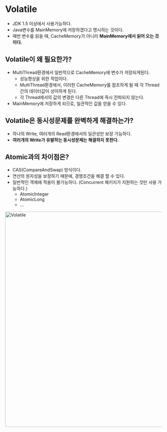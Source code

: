 # Volatile
- JDK 1.5 이상에서 사용가능하다.
- Java변수를 MainMemory에 저장하겠다고 명시하는 것이다.
- 매번 변수를 읽을 때, CacheMemory가 아니라 **MainMemory에서 읽어 오는 것이다.**

## Volatile이 왜 필요한가?
- MultiThread환경에서 일반적으로 CacheMemory에 변수가 저장되게된다.
  - 성능향상을 위한 작업이다.
  - MultiThread환경에서, 이러한 CacheMemory를 참조하게 될 때 각 Thread간의 데이터값이 상이하게 된다.
  - 각 Thread에서의 값의 변경은 다른 Thread에 즉시 전파되지 않는다.
- MainMemory에 저장하게 되므로, 일관적인 값을 얻을 수 있다.

## Volatile은 동시성문제를 완벽하게 해결하는가?
- 하나의 Write, 여러개의 Read환경에서의 일관성만 보장 가능하다.
- **여러개의 Write가 유발하는 동시성문제는 해결하지 못한다.**

## Atomic과의 차이점은?
- CAS(CompareAndSwap) 방식이다.
- 연산의 원자성을 보장하기 때문에, 경쟁조건을 해결 할 수 있다.
- 일반적인 객체에 적용이 불가능하다. (Concurrent 패키지가 지원하는 것만 사용 가능하다.)
  - AtomicInteger
  - AtomicLong
  - ...
  
<img width="692" alt="Volatile" src="https://user-images.githubusercontent.com/57896918/196179159-0550877b-b7f3-45f8-ad6a-98581fa11c18.png">
